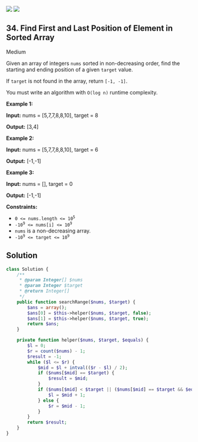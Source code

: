 [![](https://img.shields.io/github/stars/LeetCode-in-Php/LeetCode-in-Php?label=Stars&style=flat-square)](https://github.com/LeetCode-in-Php/LeetCode-in-Php)
[![](https://img.shields.io/github/forks/LeetCode-in-Php/LeetCode-in-Php?label=Fork%20me%20on%20GitHub%20&style=flat-square)](https://github.com/LeetCode-in-Php/LeetCode-in-Php/fork)

## 34\. Find First and Last Position of Element in Sorted Array

Medium

Given an array of integers `nums` sorted in non-decreasing order, find the starting and ending position of a given `target` value.

If `target` is not found in the array, return `[-1, -1]`.

You must write an algorithm with `O(log n)` runtime complexity.

**Example 1:**

**Input:** nums = [5,7,7,8,8,10], target = 8

**Output:** [3,4] 

**Example 2:**

**Input:** nums = [5,7,7,8,8,10], target = 6

**Output:** [-1,-1] 

**Example 3:**

**Input:** nums = [], target = 0

**Output:** [-1,-1] 

**Constraints:**

*   <code>0 <= nums.length <= 10<sup>5</sup></code>
*   <code>-10<sup>9</sup> <= nums[i] <= 10<sup>9</sup></code>
*   `nums` is a non-decreasing array.
*   <code>-10<sup>9</sup> <= target <= 10<sup>9</sup></code>

## Solution

```php
class Solution {
    /**
     * @param Integer[] $nums
     * @param Integer $target
     * @return Integer[]
     */
    public function searchRange($nums, $target) {
        $ans = array();
        $ans[0] = $this->helper($nums, $target, false);
        $ans[1] = $this->helper($nums, $target, true);
        return $ans;
    }

    private function helper($nums, $target, $equals) {
        $l = 0;
        $r = count($nums) - 1;
        $result = -1;
        while ($l <= $r) {
            $mid = $l + intval(($r - $l) / 2);
            if ($nums[$mid] == $target) {
                $result = $mid;
            }
            if ($nums[$mid] < $target || ($nums[$mid] == $target && $equals)) {
                $l = $mid + 1;
            } else {
                $r = $mid - 1;
            }
        }
        return $result;
    }
}
```